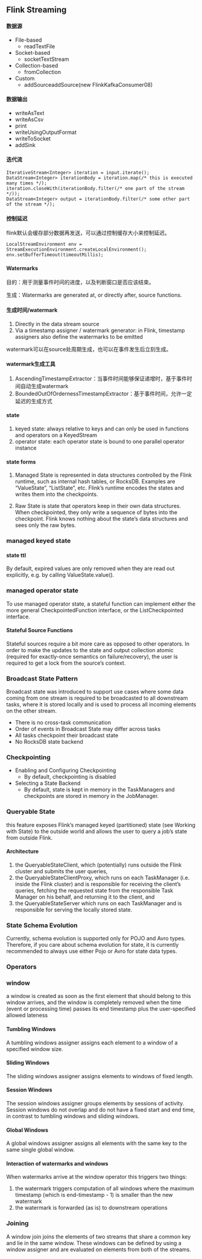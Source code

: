 ## Flink Streaming

#### 数据源
- File-based
    - readTextFile
- Socket-based
    - socketTextStream 
- Collection-based
    - fromCollection
- Custom
    - addSourceaddSource(new FlinkKafkaConsumer08)
    
#### 数据输出
- writeAsText
- writeAsCsv
- print
- writeUsingOutputFormat
- writeToSocket 
- addSink

#### 迭代流
    IterativeStream<Integer> iteration = input.iterate();
    DataStream<Integer> iterationBody = iteration.map(/* this is executed many times */);
    iteration.closeWith(iterationBody.filter(/* one part of the stream */));
    DataStream<Integer> output = iterationBody.filter(/* some other part of the stream */);
    
#### 控制延迟
flink默认会缓存部分数据再发送，可以通过控制缓存大小来控制延迟。
    
    LocalStreamEnvironment env = StreamExecutionEnvironment.createLocalEnvironment();
    env.setBufferTimeout(timeoutMillis);

#### Watermarks
目的：用于测量事件时间的进度，以及判断窗口是否应该结束。

生成：Watermarks are generated at, or directly after, source functions.

#### 生成时间/watermark
1. Directly in the data stream source
2. Via a timestamp assigner / watermark generator: in Flink, timestamp assigners also define the watermarks to be emitted

watermark可以在source处周期生成，也可以在事件发生后立刻生成。

#### watermark生成工具
1. AscendingTimestampExtractor：当事件时间能够保证递增时，基于事件时间自动生成watermark
2. BoundedOutOfOrdernessTimestampExtractor：基于事件时间，允许一定延迟的生成方式

#### state
1. keyed state: always relative to keys and can only be used in functions and operators on a KeyedStream
2. operator state: each operator state is bound to one parallel operator instance

#### state forms
1. Managed State is represented in data structures controlled by the Flink runtime, such as internal hash tables, or RocksDB. Examples are “ValueState”, “ListState”, etc. Flink’s runtime encodes the states and writes them into the checkpoints.

2. Raw State is state that operators keep in their own data structures. When checkpointed, they only write a sequence of bytes into the checkpoint. Flink knows nothing about the state’s data structures and sees only the raw bytes.

### managed keyed state
#### state ttl
By default, expired values are only removed when they are read out explicitly, e.g. by calling ValueState.value().

### managed operator state
To use managed operator state, a stateful function can implement either the more general CheckpointedFunction interface, or the ListCheckpointed<T extends Serializable> interface.

#### Stateful Source Functions
Stateful sources require a bit more care as opposed to other operators. In order to make the updates to the state and output collection atomic (required for exactly-once semantics on failure/recovery), the user is required to get a lock from the source’s context.

### Broadcast State Pattern
Broadcast state was introduced to support use cases where some data coming from one stream is required to be broadcasted to all downstream tasks, where it is stored locally and is used to process all incoming elements on the other stream.
- There is no cross-task communication
- Order of events in Broadcast State may differ across tasks
- All tasks checkpoint their broadcast state
- No RocksDB state backend

### Checkpointing
- Enabling and Configuring Checkpointing
    - By default, checkpointing is disabled
- Selecting a State Backend
   - By default, state is kept in memory in the TaskManagers and checkpoints are stored in memory in the JobManager.
   
### Queryable State
this feature exposes Flink’s managed keyed (partitioned) state (see Working with State) to the outside world and allows the user to query a job’s state from outside Flink.

#### Architecture
1. the QueryableStateClient, which (potentially) runs outside the Flink cluster and submits the user queries,
2. the QueryableStateClientProxy, which runs on each TaskManager (i.e. inside the Flink cluster) and is responsible for receiving the client’s queries, fetching the requested state from the responsible Task Manager on his behalf, and returning it to the client, and
3. the QueryableStateServer which runs on each TaskManager and is responsible for serving the locally stored state.

### State Schema Evolution
Currently, schema evolution is supported only for POJO and Avro types. Therefore, if you care about schema evolution for state, it is currently recommended to always use either Pojo or Avro for state data types.

### Operators 

### window
a window is created as soon as the first element that should belong to this window arrives, and the window is completely removed when the time (event or processing time) passes its end timestamp plus the user-specified allowed lateness

#### Tumbling Windows
A tumbling windows assigner assigns each element to a window of a specified window size.

#### Sliding Windows
The sliding windows assigner assigns elements to windows of fixed length.

#### Session Windows
The session windows assigner groups elements by sessions of activity. Session windows do not overlap and do not have a fixed start and end time, in contrast to tumbling windows and sliding windows. 

#### Global Windows
A global windows assigner assigns all elements with the same key to the same single global window. 

#### Interaction of watermarks and windows
When watermarks arrive at the window operator this triggers two things:

1. the watermark triggers computation of all windows where the maximum timestamp (which is end-timestamp - 1) is smaller than the new watermark
2. the watermark is forwarded (as is) to downstream operations

### Joining
A window join joins the elements of two streams that share a common key and lie in the same window. These windows can be defined by using a window assigner and are evaluated on elements from both of the streams.